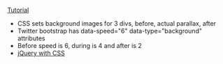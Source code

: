 [Tutorial](http://untame.net/2013/04/how-to-integrate-simple-parallax-with-twitter-bootstrap/)

* CSS sets background images for 3 divs, before, actual parallax, after
* Twitter bootstrap has data-speed="6" data-type="background" attributes 
* Before speed is 6, during is 4 and after is 2
* [jQuery with CSS](https://css-tricks.com/perfect-full-page-background-image/)
